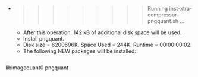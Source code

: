 * >>>>>>>>> Running inst-xtra-compressor-pngquant.sh ...
  * After this operation, 142 kB of additional disk space will be used.
  * Install pngquant.
  * Disk size = 6200696K. Space Used = 244K. Runtime = 00:00:00:02.
  * The following NEW packages will be installed:
  ```bash
libimagequant0 pngquant
  ```
